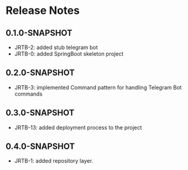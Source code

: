 # Release Notes

## 0.1.0-SNAPSHOT
* JRTB-2: added stub telegram bot
* JRTB-0: added SpringBoot skeleton project

## 0.2.0-SNAPSHOT
* JRTB-3: implemented Command pattern for handling Telegram Bot commands

## 0.3.0-SNAPSHOT
* JRTB-13: added deployment process to the project

## 0.4.0-SNAPSHOT
* JRTB-1: added repository layer.
